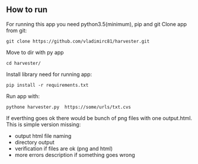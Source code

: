 ## How to run
For running this app you need python3.5(minimum), pip and git
Clone app from git:
```
git clone https://github.com/vladimirc81/harvester.git
```
Move to dir with py app

```
cd harvester/
```
Install library need for running app:
```
pip install -r requirements.txt
```

Run app with:
```
pythone harvester.py  https://some/urls/txt.cvs
```

If everthing goes ok there would be bunch of png files with one output.html.
This is simple version missing:
- output html file naming
- directory output
- verification if files are ok (png and html)
- more errors description if something goes wrong 
